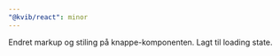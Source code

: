 ```yaml
---
"@kvib/react": minor
---
```


Endret markup og stiling på knappe-komponenten. Lagt til loading state.
